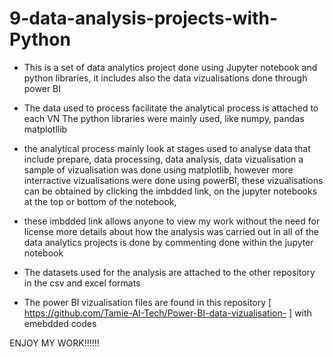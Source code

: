 # 9-data-analysis-projects-with-Python
* This is a set of data analytics project done using Jupyter notebook and python libraries, it includes also the data vizualisations done through power BI

* The data used to process facilitate the analytical process is attached to each VN The python libraries were mainly used, like numpy, pandas matplotllib
* the analytical process mainly look at stages used to analyse data that include prepare, data processing, data analysis, data vizualisation a sample of vizualisation was done using matplotlib, however more interractive vizualisations were done using powerBI, these vizualisations can be obtained by clicking the imbdded link, on the jupyter notebooks at the top or bottom of the notebook, 
* these imbdded link allows anyone to view my work without the need for license more details about how the analysis was carried out in all of the data analytics projects is done by commenting done within the jupyter notebook
* The datasets used for the analysis are attached to the other repository  in the csv and excel formats 
* The power BI vizualisation files are found in this repository [ https://github.com/Tamie-AI-Tech/Power-BI-data-vizualisation- ] with emebdded codes

ENJOY MY WORK!!!!!!
